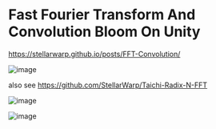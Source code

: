 # Fast Fourier Transform And Convolution Bloom On Unity

 https://stellarwarp.github.io/posts/FFT-Convolution/

![image](https://github.com/StellarWarp/Fast-Fourier-Transform-And-Convolution-On-Unity/assets/49562703/9e0fa5b0-5663-46bb-ac1a-a842948e735b)


also see https://github.com/StellarWarp/Taichi-Radix-N-FFT

![image](https://github.com/StellarWarp/Taichi-Radix-N-FFT/assets/49562703/1271743d-9e2a-4c82-90b0-ea03e2226ca6)

![image](https://github.com/StellarWarp/Taichi-Radix-N-FFT/assets/49562703/086bffd3-2419-4dff-a4e0-45100cdf04af)

